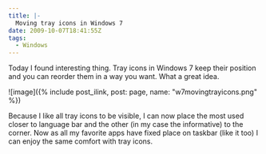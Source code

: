 ```yaml
---
title: |-
  Moving tray icons in Windows 7
date: 2009-10-07T18:41:55Z
tags:
  - Windows
---
```

Today I found interesting thing. Tray icons in Windows 7 keep their position and you can reorder them in a way you want. What a great idea.

![image]({% include post_ilink, post: page, name: "w7movingtrayicons.png" %})

Because I like all tray icons to be visible, I can now place the most used closer to language bar and the other (in my case the informative) to the corner. Now as all my favorite apps have fixed place on taskbar (like it too) I can enjoy the same comfort with tray icons.